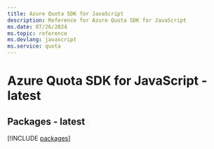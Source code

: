 ```yaml
---
title: Azure Quota SDK for JavaScript
description: Reference for Azure Quota SDK for JavaScript
ms.date: 07/26/2024
ms.topic: reference
ms.devlang: javascript
ms.service: quota
---
```

# Azure Quota SDK for JavaScript - latest
## Packages - latest
[!INCLUDE [packages](quota-index.md)]